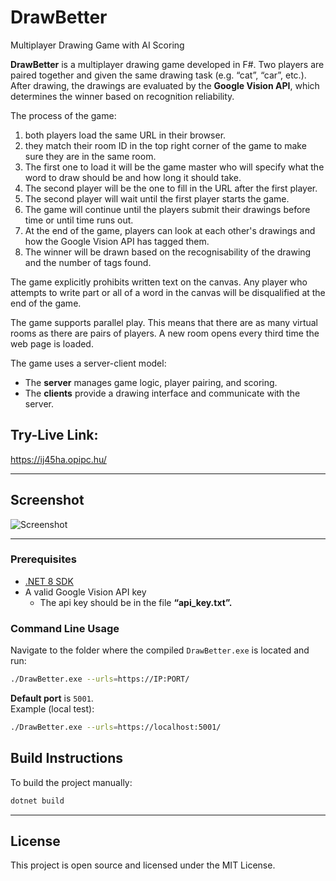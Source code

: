 # DrawBetter
Multiplayer Drawing Game with AI Scoring

**DrawBetter** is a multiplayer drawing game developed in F#. Two players are paired together and given the same drawing task (e.g. “cat”, “car”, etc.). After drawing, the drawings are evaluated by the **Google Vision API**, which determines the winner based on recognition reliability.

The process of the game:

1. both players load the same URL in their browser.
2. they match their room ID in the top right corner of the game to make sure they are in the same room.
3. The first one to load it will be the game master who will specify what the word to draw should be and how long it should take.
4. The second player will be the one to fill in the URL after the first player.
5. The second player will wait until the first player starts the game.
6. The game will continue until the players submit their drawings before time or until time runs out.
7. At the end of the game, players can look at each other's drawings and how the Google Vision API has tagged them.
8. The winner will be drawn based on the recognisability of the drawing and the number of tags found.

The game explicitly prohibits written text on the canvas. Any player who attempts to write part or all of a word in the canvas will be disqualified at the end of the game.

The game supports parallel play. This means that there are as many virtual rooms as there are pairs of players. A new room opens every third time the web page is loaded.


The game uses a server-client model:
- The **server** manages game logic, player pairing, and scoring.
- The **clients** provide a drawing interface and communicate with the server.

## Try-Live Link: 

https://ij45ha.opipc.hu/

---

## Screenshot

![Screenshot](DrawBetter.png)

---

### Prerequisites
- [.NET 8 SDK](https://dotnet.microsoft.com/en-us/download/dotnet/8.0)
- A valid Google Vision API key
	- The api key should be in the file **“api_key.txt”.**


### Command Line Usage

Navigate to the folder where the compiled `DrawBetter.exe` is located and run:

```bash
./DrawBetter.exe --urls=https://IP:PORT/
```

**Default port** is `5001`.  
Example (local test):
```bash
./DrawBetter.exe --urls=https://localhost:5001/
```

## Build Instructions

To build the project manually:

```bash
dotnet build
```
---

## License

This project is open source and licensed under the MIT License.
